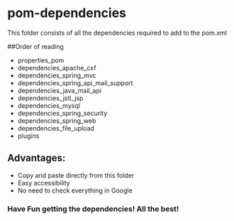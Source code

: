 # pom-dependencies

This folder consists of all the dependencies required to add to the pom.xml

##Order of reading
- properties_pom
- dependencies_apache_cxf
- dependencies_spring_mvc
- dependencies_spring_api_mail_support
- dependencies_java_mail_api
- dependencies_jstl_jsp
- dependencies_mysql
- dependencies_spring_security
- dependencies_spring_web
- dependencies_file_upload
- plugins

## Advantages:
- Copy and paste directly from this folder
- Easy accessibility
- No need to check everything in Google

### Have Fun getting the dependencies! All the best!
